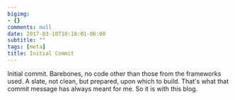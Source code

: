 ```yaml
---
bigimg:
- {}
comments: null
date: 2017-03-10T10:18:01-06:00
subtitle: ""
tags: [meta]
title: Initial Commit
---
```


 Initial commit. Barebones, no code other than those from the frameworks used. A slate, not clean, but prepared, upon which to build. That's what that commit message has always meant for me. So it is with this blog.
